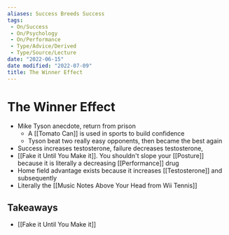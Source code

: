 ```yaml
---
aliases: Success Breeds Success
tags:
 - On/Success
 - On/Psychology
 - On/Performance
 - Type/Advice/Derived
 - Type/Source/Lecture 
date: "2022-06-15"
date modified: "2022-07-09"
title: The Winner Effect
---
```


# The Winner Effect
- Mike Tyson anecdote, return from prison
	- A [[Tomato Can]] is used in sports to build confidence
	- Tyson beat two really easy opponents, then became the best again
- Success increases testosterone, failure decreases testosterone,
- [[Fake it Until You Make it]]. You shouldn't slope your [[Posture]] because it is literally a decreasing [[Performance]] drug
- Home field advantage exists because it increases [[Testosterone]] and subsequently
- Literally the [[Music Notes Above Your Head from Wii Tennis]]

## Takeaways
- [[Fake it Until You Make it]]
